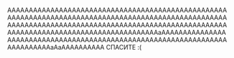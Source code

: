 AAAAAAAAAAAAAAAAAAAAAAAAAAAAAAAAAAAAAAAAAAAAAAAAAAAAAAAAAAAAAAAAAAAAAAAAAAAAAAAAAAAAAAAAAAAAAAAAAAAAAAAAAAAAAAAAAAAAAAAAAAAAAAAAAAAAAAAAAAAAAAAAAAAAAAAAAAAAAAAAAAAAAAAAAAAAAAAAAAAAAAAAAAAAaAAAAAAAAAAAAAAAAAAAAAAAAAAAAAAAAAAAAAAAAAAAAAAAAAAAAAAAAAAAAAAAAAAAAAAAAAAAAaAaAAAAAAAAAA
СПАСИТЕ
:(
